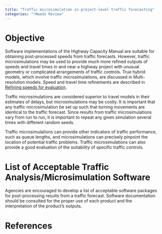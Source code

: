 ```yaml
---
title: "Traffic microsimulation in project-level traffic forecasting"
categories: "!Needs Review"
---
```


Objective
=========

Software implementations of the Highway Capacity Manual are suitable for obtaining post-processed speeds from traffic forecasts. However, traffic microsimulations may be used to provide much more refined outputs of speeds and travel times in and near a highway project with unusual geometry or complicated arrangements of traffic controls. True hybrid models, which involve traffic microsimulations, are discussed in Multi-resolution models. Speed and travel time refinements are described in
[Refining speeds for evaluation](Refining_speeds_for_evaluation_in_project-level_traffic_forecasting).

Traffic microsimulations are considered superior to travel models in their estimates of delays, but microsimulations may be costly. It is important that any traffic microsimulation be set up such that turning movements are identical to the traffic forecast. Since results from traffic microsimulations vary from run to run, it is important to repeat any given simulation several times with different random seeds.

Traffic microsimulations can provide other indicators of traffic performance, such as queue lengths, and microsimulations can precisely pinpoint the location of potential traffic problems. Traffic microsimulations can also provide a good evaluation of the suitability of specific traffic controls.

List of Acceptable Traffic Analysis/Microsimulation Software
============================================================

Agencies are encouraged to develop a list of acceptable software packages for post-processing results from a traffic forecast. Software documentation should be consulted for the proper use of each product and the interpretation of the product’s outputs.

References
==========

